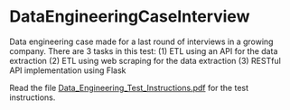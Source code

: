 # DataEngineeringCaseInterview
Data engineering case made for a last round of interviews in a growing company. 
There are 3 tasks in this test: 
  (1) ETL using an API for the data extraction 
  (2) ETL using web scraping for the data extraction 
  (3) RESTful API implementation using Flask 

Read the file [Data_Engineering_Test_Instructions.pdf](Data_Engineering_Test_Instructions.pdf) for the test instructions. 
